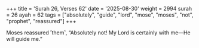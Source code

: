 +++
title = 'Surah 26, Verses 62'
date = '2025-08-30'
weight = 2994
surah = 26
ayah = 62
tags = ["absolutely", "guide", "lord", "mose", "moses", "not", "prophet", "reassured"]
+++

Moses reassured ˹them˺, “Absolutely not! My Lord is certainly with me—He will guide me.”